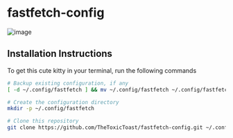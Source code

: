 # fastfetch-config

![image](https://i.postimg.cc/pLKZd8T7/image.png)

## Installation Instructions

To get this cute kitty in your terminal, run the following commands

```bash
# Backup existing configuration, if any
[ -d ~/.config/fastfetch ] && mv ~/.config/fastfetch ~/.config/fastfetch.bak

# Create the configuration directory
mkdir -p ~/.config/fastfetch

# Clone this repository
git clone https://github.com/TheToxicToast/fastfetch-config.git ~/.config/fastfetch
```
